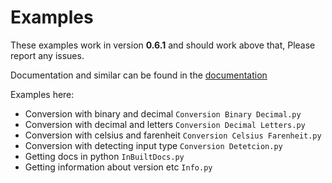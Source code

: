 # Examples

These examples work in version **0.6.1** and should work above that, Please report any issues.

Documentation and similar can be found in the [documentation](https://easyconversion.readthedocs.io/en/latest/)

Examples here:
* Conversion with binary and decimal `Conversion Binary Decimal.py`
* Conversion with decimal and letters `Conversion Decimal Letters.py`
* Conversion with celsius and farenheit `Conversion Celsius Farenheit.py`
* Conversion with detecting input type `Conversion Detetcion.py`
* Getting docs in python `InBuiltDocs.py`
* Getting information about version etc `Info.py`
